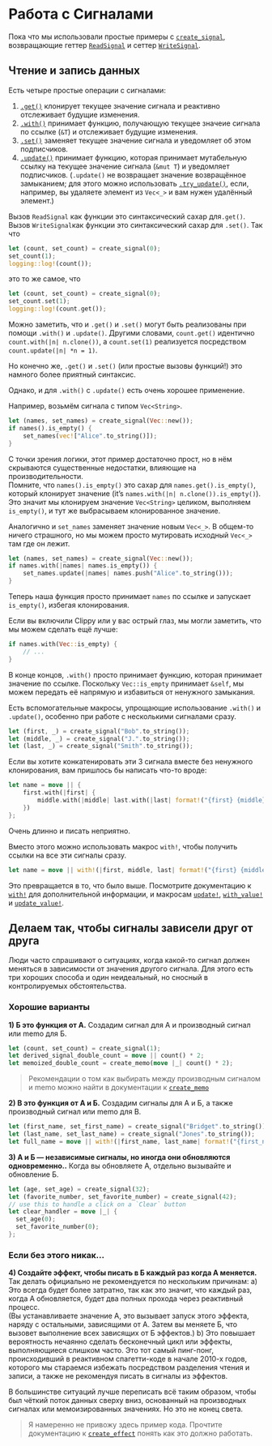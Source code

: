 # Работа с Сигналами

Пока что мы использовали простые примеры с [`create_signal`](https://docs.rs/leptos/latest/leptos/fn.create_signal.html), возвращающие геттер [`ReadSignal`](https://docs.rs/leptos/latest/leptos/struct.ReadSignal.html) и сеттер [`WriteSignal`](https://docs.rs/leptos/latest/leptos/struct.WriteSignal.html).

## Чтение и запись данных

Есть четыре простые операции с сигналами:

1. [`.get()`](https://docs.rs/leptos/latest/leptos/struct.ReadSignal.html#impl-SignalGet%3CT%3E-for-ReadSignal%3CT%3E) клонирует текущее значение сигнала и реактивно отслеживает будущие изменения.
2. [`.with()`](https://docs.rs/leptos/latest/leptos/struct.ReadSignal.html#impl-SignalWith%3CT%3E-for-ReadSignal%3CT%3E) принимает функцию, получающую текущее значеие сигнала по ссылке (`&T`) и отслеживает будущие изменения.
3. [`.set()`](https://docs.rs/leptos/latest/leptos/struct.WriteSignal.html#impl-SignalSet%3CT%3E-for-WriteSignal%3CT%3E) заменяет текущее значение сигнала и уведомляет об этом подписчиков.
4. [`.update()`](https://docs.rs/leptos/latest/leptos/struct.WriteSignal.html#impl-SignalUpdate%3CT%3E-for-WriteSignal%3CT%3E) принимает функцию, которая принимает мутабельную ссылку на текущее значение сигнала (`&mut T`) 
и уведомляет подписчиков. (`.update()` не возвращает значение возвращённое замыканием;
для этого можно использовать [`.try_update()`](https://docs.rs/leptos/latest/leptos/trait.SignalUpdate.html#tymethod.try_update), если, например, вы удаляете элемент из `Vec<_>` и вам нужен удалённый элемент.)

Вызов `ReadSignal` как функции это синтаксический сахар для`.get()`. Вызов `WriteSignal`как функции это синтаксический сахар для `.set()`.
Так что

```rust
let (count, set_count) = create_signal(0);
set_count(1);
logging::log!(count());
```

это то же самое, что

```rust
let (count, set_count) = create_signal(0);
set_count.set(1);
logging::log!(count.get());
```

Можно заметить, что и `.get()` и `.set()` могут быть реализованы при помощи  `.with()` и `.update()`.
Другими словами, `count.get()` идентично `count.with(|n| n.clone())`, а `count.set(1)` реализуется посредством `count.update(|n| *n = 1)`.

Но конечно же, `.get()` и `.set()` (или простые вызовы функций!) это намного более приятный синтаксис.

Однако, и для `.with()` с `.update()` есть очень хорошее применение.

Например, возьмём сигнала с типом `Vec<String>`.

```rust
let (names, set_names) = create_signal(Vec::new());
if names().is_empty() {
	set_names(vec!["Alice".to_string()]);
}
```

С точки зрения логики, этот пример достаточно прост, но в нём скрываются существенные недостатки, влияющие на производительности.    
Помните, что `names().is_empty()` это сахар для `names.get().is_empty()`, который клонирует значение (it’s `names.with(|n| n.clone()).is_empty()`).
Это значит мы клонируем значение  `Vec<String>` целиком, выполняем `is_empty()`, и тут же выбрасываем клонированное значение.

Аналогично и `set_names` заменяет значение новым  `Vec<_>`. В общем-то ничего страшного, но мы можем просто мутировать исходный `Vec<_>` там где он лежит.

```rust
let (names, set_names) = create_signal(Vec::new());
if names.with(|names| names.is_empty()) {
	set_names.update(|names| names.push("Alice".to_string()));
}
```

Теперь наша функция просто принимает `names` по ссылке и запускает `is_empty()`, избегая клонирования.

Если вы включили Clippy или у вас острый глаз, мы могли заметить, что мы можем сделать ещё лучше:

```rust
if names.with(Vec::is_empty) {
	// ...
}
```

В конце концов, `.with()` просто принимает функцию, которая принимает значение по ссылке.
Поскольку `Vec::is_empty` принимает `&self`, мы можем передать её напрямую и избавиться от ненужного замыкания.

Есть вспомогательные макросы, упрощающие использование  `.with()` и `.update()`, особенно при работе с несколькими сигналами сразу.

```rust
let (first, _) = create_signal("Bob".to_string());
let (middle, _) = create_signal("J.".to_string());
let (last, _) = create_signal("Smith".to_string());
```

Если вы хотите конкатенировать эти 3 сигнала вместе без ненужного клонирования, вам пришлось бы написать что-то вроде:

```rust
let name = move || {
	first.with(|first| {
		middle.with(|middle| last.with(|last| format!("{first} {middle} {last}")))
	})
};
```

Очень длинно и писать неприятно.

Вместо этого можно использовать макрос  `with!`, чтобы получить ссылки на все эти сигналы сразу.

```rust
let name = move || with!(|first, middle, last| format!("{first} {middle} {last}"));
```

Это превращается в то, что было выше. Посмотрите документацию к [`with!`](https://docs.rs/leptos/latest/leptos/macro.with.html) для дополнительной информации, 
и макросам [`update!`](https://docs.rs/leptos/latest/leptos/macro.update.html), [`with_value!`](https://docs.rs/leptos/latest/leptos/macro.with_value.html) и [`update_value!`](https://docs.rs/leptos/latest/leptos/macro.update_value.html).

## Делаем так, чтобы сигналы зависели друг от друга

Люди часто спрашивают о ситуациях, когда какой-то сигнал должен меняться в зависимости от значения другого сигнала.
Для этого есть три хороших способа и один неидеальный, но сносный в контролируемых обстоятельства.

### Хорошие варианты

**1) Б это функция от А.** Создадим сигнал для А и производный сигнал или memo для Б.

```rust
let (count, set_count) = create_signal(1);
let derived_signal_double_count = move || count() * 2;
let memoized_double_count = create_memo(move |_| count() * 2);
```

> Рекомендации о том как выбирать между производным сигналом и memo можно найти в документации к [`create_memo`](https://docs.rs/leptos/latest/leptos/fn.create_memo.html)

**2) В это функция от А и Б.** Создадим сигналы для А и Б, а также производный сигнал или memo для В.

```rust
let (first_name, set_first_name) = create_signal("Bridget".to_string());
let (last_name, set_last_name) = create_signal("Jones".to_string());
let full_name = move || with!(|first_name, last_name| format!("{first_name} {last_name}"));
```

**3) А и Б — независимые сигналы, но иногда они обновляются одновременно..** Когда вы обновляете A, отдельно вызывайте и обновление Б.

```rust
let (age, set_age) = create_signal(32);
let (favorite_number, set_favorite_number) = create_signal(42);
// use this to handle a click on a `Clear` button
let clear_handler = move |_| {
  set_age(0);
  set_favorite_number(0);
};
```

### Если без этого никак...

**4) Создайте эффект, чтобы писать в Б каждый раз когда А меняется.** Так делать официально не рекомендуется по нескольким причинам:
a) Это всегда будет более затратно, так как это значит, что каждый раз, когда А обновляется, будет два полных прохода через реактивный процесс.  
(Вы устанавливаете значение А, это вызывает запуск этого эффекта, наряду с остальными, зависящими от А. Затем вы меняете Б, что вызовет выполнение всех зависящих от Б эффектов.)
b) Это повышает вероятность нечаянно сделать бесконечный цикл или эффекты, выполняющиеся слишком часто.
Это тот самый пинг-понг, происходивший в реактивном спагетти-коде в начале 2010-х годов, которого мы стараемся избежать
посредством разделения чтения и записи, а также не рекомендуя писать в сигналы из эффектов. 

В большинстве ситуаций лучше переписать всё таким образом, чтобы был чёткий поток данных сверху вниз,
основанный на производных сигналах или мемоизированных значениях. Но это не конец света.

> Я намеренно не привожу здесь пример кода. Прочтите документацию к [`create_effect`](https://docs.rs/leptos/latest/leptos/fn.create_effect.html) 
> понять как это должно работать.
